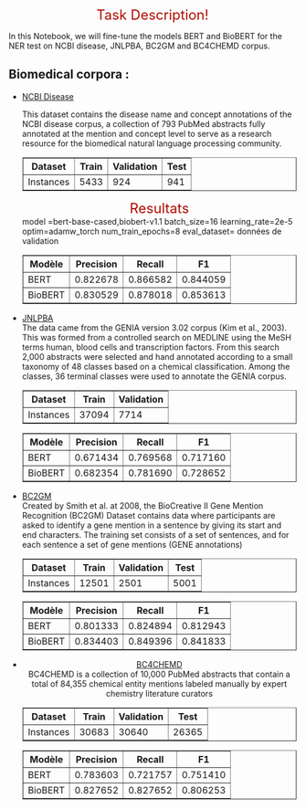 <html>
<center>
</h4>
<font color='blod' size="+2">Task Description!</font></h4>
</center>
<div class="markdown-google-sans">


</div>
<p>In this Notebook, we will fine-tune the models BERT and BioBERT for the NER test on NCBI disease, JNLPBA, BC2GM and BC4CHEMD corpus.
<!-- TODO(b/319266067) remove temporary advert after a few weeks. -->
<div class="markdown-google-sans">
  <h2>Biomedical corpora : </h2>
  <ul>
  <li><a href="https://huggingface.co/datasets/ncbi_disease#dataset-card-for-ncbi-disease">NCBI Disease</a></li>
  <p>This dataset contains the disease name and concept annotations of the NCBI disease corpus, a collection of 793 PubMed abstracts fully annotated at the mention and concept level to serve as a research resource for the biomedical natural language processing community.</p>
  <div>
  <center>
  <table border="1">
  <tr>
    <th>Dataset</th>
    <th>Train</th>
    <th>Validation</th>
    <th>Test</th>
  </tr>
  <tr>
    <td>Instances</td>
    <td>5433</td>
    <td>924</td>
    <td>941</td>
  </tr>
</table>
</h4>
<font color='blod' size="+2">Resultats</font></h4>
</center>
    model =bert-base-cased,biobert-v1.1
batch_size=16
 learning_rate=2e-5
optim=adamw_torch
num_train_epochs=8
eval_dataset= données de validation
    <table border="1">
  <tr>
    <th>Modèle</th>
    <th>Precision</th>
    <th>Recall</th>
    <th>F1</th>
  </tr>
  <tr>
    <td>BERT</td>
    <td>0.822678</td>
    <td>0.866582</td>
    <td>0.844059</td>
  </tr>
  <tr>
    <td>BioBERT</td>
    <td>0.830529</td>
    <td>0.878018</td>
    <td>0.853613</td>
  </tr>
</table>
</div>
   <li><a href="https://huggingface.co/datasets/jnlpba">JNLPBA</a></li>
   The data came from the GENIA version 3.02 corpus (Kim et al., 2003). This was formed from a controlled search on MEDLINE using the MeSH terms human, blood cells and transcription factors. From this search 2,000 abstracts were selected and hand annotated according to a small taxonomy of 48 classes based on a chemical classification. Among the classes, 36 terminal classes were used to annotate the GENIA corpus.
   <div>
   <center>
   <table border="1">
  <tr>
    <th>Dataset</th>
    <th>Train</th>
    <th>Validation</th>
  </tr>
  <tr>
    <td>Instances</td>
    <td>37094</td>
    <td>7714</td>
  </tr>
</table>

   </div>
    <table border="1">
  <tr>
    <th>Modèle</th>
    <th>Precision</th>
    <th>Recall</th>
    <th>F1</th>
  </tr>
  <tr>
    <td>BERT</td>
    <td>0.671434</td>
    <td>0.769568</td>
    <td>0.717160</td>
  </tr>
  <tr>
    <td>BioBERT</td>
    <td>0.682354</td>
    <td>0.781690</td>
    <td>0.728652</td>
  </tr>
</table>
 <li><a href="https://huggingface.co/datasets/bc2gm_corpus/viewer/bc2gm_corpus">BC2GM</a></li>
  Created by Smith et al. at 2008, the BioCreative II Gene Mention Recognition (BC2GM) Dataset contains data where participants are asked to identify a gene mention in a sentence by giving its start and end characters. The training set consists of a set of sentences, and for each sentence a set of gene mentions (GENE annotations)
  <div>
  <center>
  <table border="1">
  <tr>
    <th>Dataset</th>
    <th>Train</th>
    <th>Validation</th>
    <th>Test</th>
  </tr>
  <tr>
    <td>Instances</td>
    <td>12501</td>
    <td>2501</td>
    <td>5001</td>
  </tr>
</table>
  <table border="1">
  <tr>
    <th>Modèle</th>
    <th>Precision</th>
    <th>Recall</th>
    <th>F1</th>
  </tr>
  <tr>
    <td>BERT</td>
    <td>0.801333</td>
    <td>0.824894</td>
    <td>0.812943</td>
  </tr>
  <tr>
    <td>BioBERT</td>
    <td>0.834403</td>
    <td>0.849396</td>
    <td>0.841833</td>
  </tr>
</table>
     <li><a href="https://huggingface.co/datasets/chintagunta85/bc4chemd">BC4CHEMD</a></li>
      BC4CHEMD is a collection of 10,000 PubMed abstracts that contain a total of 84,355 chemical entity mentions labeled manually by expert chemistry literature curators
 <div>
   <center>
   <table border="1">
  <tr>
    <th>Dataset</th>
    <th>Train</th>
    <th>Validation</th>
      <th>Test</th>
  </tr>
  <tr>
    <td>Instances</td>
    <td>30683</td>
    <td>30640</td>
      <td>26365</td>
  </tr>
</table>

   </div>

<div>

 
 <table border="1">
  <tr>
    <th>Modèle</th>
    <th>Precision</th>
    <th>Recall</th>
    <th>F1</th>
  </tr>
  <tr>
    <td>BERT</td>
    <td>0.783603</td>
    <td>0.721757</td>
    <td>0.751410</td>
  </tr>
  <tr>
    <td>BioBERT</td>
    <td>0.827652</td>
    <td>0.827652</td>
    <td>0.806253 </td>
  </tr>
</table>
</div>
  
</html>
